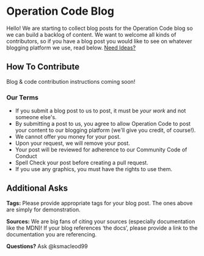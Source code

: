 # Operation Code Blog

Hello! We are starting to collect blog posts for the Operation Code blog so we can build a backlog of content. We want to welcome all kinds of contributors, so if you have a blog post you would like to see on whatever blogging platform we use, read below.
[Need Ideas?](https://github.com/OperationCode/blog/blob/master/CONTRIBUTING.md#available-topics)

## How To Contribute

Blog & code contribution instructions coming soon!

### Our Terms

- If you submit a blog post to us to post, it must be _your work_ and not someone else's.
- By submitting a post to us, you agree to allow Operation Code to post your content to our blogging platform (we'll give you credit, of course!).
- We cannot offer you money for your post.
- Upon your request, we will remove your post.
- Your post will be reviewed for adherence to our Community Code of Conduct
- Spell Check your post before creating a pull request.
- If you use any graphics, you must have the rights to use them.

## Additional Asks

**Tags:**
Please provide appropriate tags for your blog post. The ones above are simply for demonstration.

**Sources:** We are big fans of citing your sources (especially documentation like the MDN)! If your blog references ‘the docs’, please provide a link to the documentation you are referencing.

**Questions?** Ask @ksmacleod99
